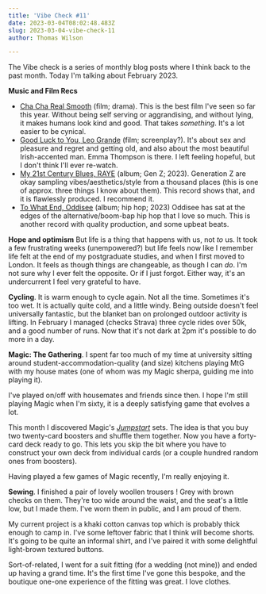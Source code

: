 ```yaml
---
title: 'Vibe Check #11'
date: 2023-03-04T08:02:48.483Z
slug: 2023-03-04-vibe-check-11
author: Thomas Wilson

---
```

The Vibe check is a series of monthly blog posts where I think back to the past month.  Today I'm talking about February 2023.

**Music and Film Recs**

- [Cha Cha Real Smooth](https://letterboxd.com/film/cha-cha-real-smooth/) (film; drama).  This is the best film I've seen so far this year.  Without being self serving or aggrandising, and without lying, it makes humans look kind and good.  That takes *something*.  It's a lot easier to be cynical.
- [Good Luck to You, Leo Grande](https://letterboxd.com/film/good-luck-to-you-leo-grande/) (film; screenplay?).  It's about sex and pleasure and regret and getting old, and also about the most beautiful Irish-accented man.  Emma Thompson is there.  I left feeling hopeful, but I don't think I'll ever re-watch.
- [My 21st Century Blues, RAYE](https://ukshop.rayeofficial.com/products/my-21st-century-blues) (album; Gen Z; 2023).  Generation Z are okay sampling vibes/aesthetics/style from a thousand places (this is one of approx. three things I know about them).  This record shows that, and it is flawlessly produced.  I recommend it. 
- [To What End, Oddisee](https://oddisee.bandcamp.com/album/to-what-end) (album; hip hop; 2023)  Oddisee has sat at the edges of the alternative/boom-bap hip hop that I love so much.  This is another record with quality production, and some upbeat beats.

**Hope and optimism** But life is a thing that happens with us, not *to* us.  It took a few frustrating weeks (unempowered?) but life feels now like I remember life felt at the end of my postgraduate studies, and when I first moved to London.  It feels as though things are changeable, as though I can *do*.  I'm not sure why I ever felt the opposite.  Or if I just forgot.    Either way, it's an undercurrent I feel very grateful to have.

**Cycling**.  It is warm enough to cycle again.  Not all the time.  Sometimes it's too wet.  It is actually quite cold, and a little windy.  Being outside doesn't feel universally fantastic, but the blanket ban on prolonged outdoor activity is lifting.  In February I managed (checks Strava) three cycle rides over 50k, and a good number of runs.  Now that it's not dark at 2pm it's possible to do more in a day.

**Magic: The Gathering**.  I spent far too much of my time at university sitting around student-accommodation-quality (and size) kitchens playing MtG with my house mates (one of whom was my Magic sherpa, guiding me into playing it).  

I've played on/off with housemates and friends since then.  I hope I'm still playing Magic when I'm sixty, it is a deeply satisfying game that evolves a lot.  

This month I discovered Magic's *[Jumpstart](https://magic.wizards.com/en/products/jumpstart)* sets.  The idea is that you buy two twenty-card boosters and shuffle them together.  Now you have a forty-card deck ready to go.  This lets you skip the bit where you have to construct your own deck from individual cards (or a couple hundred random ones from boosters).

Having played a few games of Magic recently, I'm really enjoying it.

**Sewing**. I finished a pair of lovely woollen trousers ! Grey with brown checks on them.  They're too wide around the waist, and the seat's a little low, but I made them.  I've worn them in public, and I am proud of them.  

My current project is a khaki cotton canvas top which is probably thick enough to camp in.  I've some leftover fabric that I think will become shorts.  It's going to be quite an informal shirt, and I've paired it with some delightful light-brown textured buttons. 

Sort-of-related, I went for a suit fitting (for a wedding (not mine)) and ended up having a grand time.  It's the first time I've gone this bespoke, and the boutique one-one experience of the fitting was great.  I love clothes.